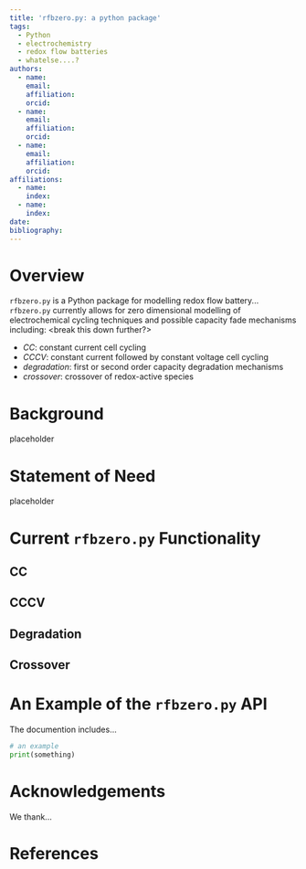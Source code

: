 ```yaml
---
title: 'rfbzero.py: a python package'
tags:
  - Python
  - electrochemistry
  - redox flow batteries
  - whatelse....?
authors:
  - name:
    email:
    affiliation:
    orcid:
  - name:
    email:
    affiliation:
    orcid:
  - name:
    email:
    affiliation:
    orcid:
affiliations:
  - name:
    index: 
  - name:
    index: 
date:
bibliography:
---
```


# Overview
`rfbzero.py` is a Python package for modelling redox flow battery... `rfbzero.py` currently allows for zero dimensional modelling of electrochemical cycling techniques and possible capacity fade mechanisms including:
<break this down further?>
- _CC_: constant current cell cycling
- _CCCV_: constant current followed by constant voltage cell cycling
- _degradation_: first or second order capacity degradation mechanisms
- _crossover_: crossover of redox-active species

# Background
placeholder

# Statement of Need
placeholder

# Current `rfbzero.py` Functionality


## CC

## CCCV

## Degradation

## Crossover

# An Example of the `rfbzero.py` API
The documention includes...

```python
# an example
print(something)
```


# Acknowledgements
We thank...

# References



